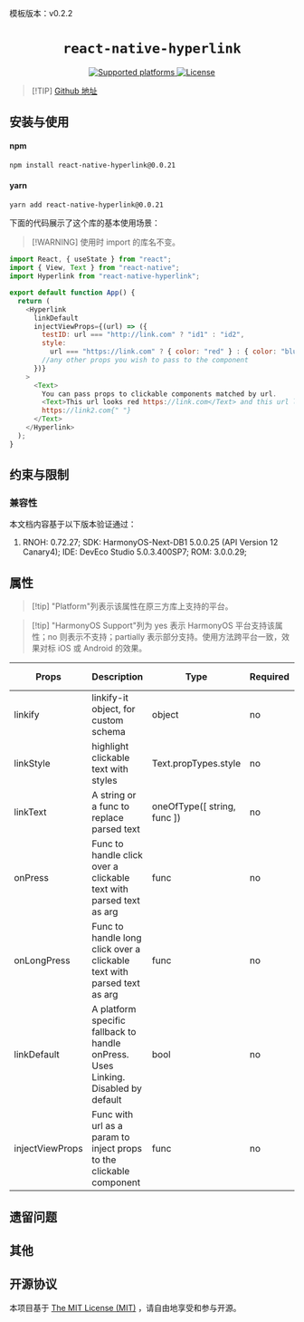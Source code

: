 <!-- {% raw %} -->

模板版本：v0.2.2

<p align="center">
  <h1 align="center"> <code>react-native-hyperlink</code> </h1>
</p>

<p align="center">
    <a href="https://github.com/obipawan/react-native-hyperlink">
        <img src="https://img.shields.io/badge/platforms-android%20|%20ios%20|%20harmony%20-lightgrey.svg" alt="Supported platforms" />
    </a>
    <a href="https://github.com/obipawan/react-native-hyperlink/blob/master/LICENSE">
        <img src="https://img.shields.io/badge/license-MIT-green.svg" alt="License" />
    </a>
</p>

> [!TIP] [Github 地址](https://github.com/obipawan/react-native-hyperlink)

## 安装与使用

<!-- tabs:start -->

#### **npm**

```bash
npm install react-native-hyperlink@0.0.21
```

#### **yarn**

```bash
yarn add react-native-hyperlink@0.0.21
```

<!-- tabs:end -->

下面的代码展示了这个库的基本使用场景：

> [!WARNING] 使用时 import 的库名不变。

```js
import React, { useState } from "react";
import { View, Text } from "react-native";
import Hyperlink from "react-native-hyperlink";

export default function App() {
  return (
    <Hyperlink
      linkDefault
      injectViewProps={(url) => ({
        testID: url === "http://link.com" ? "id1" : "id2",
        style:
          url === "https://link.com" ? { color: "red" } : { color: "blue" },
        //any other props you wish to pass to the component
      })}
    >
      <Text>
        You can pass props to clickable components matched by url.
        <Text>This url looks red https://link.com</Text> and this url looks blue
        https://link2.com{" "}
      </Text>
    </Hyperlink>
  );
}
```

## 约束与限制

### 兼容性

本文档内容基于以下版本验证通过：

1. RNOH: 0.72.27; SDK: HarmonyOS-Next-DB1 5.0.0.25 (API Version 12 Canary4); IDE: DevEco Studio 5.0.3.400SP7; ROM: 3.0.0.29;

## 属性

> [!tip] "Platform"列表示该属性在原三方库上支持的平台。

> [!tip] "HarmonyOS Support"列为 yes 表示 HarmonyOS 平台支持该属性；no 则表示不支持；partially 表示部分支持。使用方法跨平台一致，效果对标 iOS 或 Android 的效果。

| Props           | Description                                                                       | Type                        | Required | Platform | HarmonyOS Support |
| --------------- | --------------------------------------------------------------------------------- | --------------------------- | -------- | -------- | ----------------- |
| linkify         | linkify-it object, for custom schema                                              | object                      | no       | all      | yes               |
| linkStyle       | highlight clickable text with styles                                              | Text.propTypes.style        | no       | all      | yes               |
| linkText        | A string or a func to replace parsed text                                         | oneOfType([ string, func ]) | no       | all      | yes               |
| onPress         | Func to handle click over a clickable text with parsed text as arg                | func                        | no       | all      | yes               |
| onLongPress     | Func to handle long click over a clickable text with parsed text as arg           | func                        | no       | all      | yes               |
| linkDefault     | A platform specific fallback to handle onPress. Uses Linking. Disabled by default | bool                        | no       | all      | yes               |
| injectViewProps | Func with url as a param to inject props to the clickable component               | func                        | no       | all      | yes               |

## 遗留问题

## 其他

## 开源协议

本项目基于 [The MIT License (MIT)](https://github.com/obipawan/react-native-hyperlink/blob/master/LICENSE) ，请自由地享受和参与开源。

<!-- {% endraw %} -->
